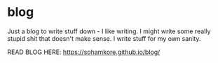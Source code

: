 # blog
Just a blog to write stuff down - I like writing. I might write some really stupid shit that doesn't make sense. I write stuff for my own sanity.

READ BLOG HERE: https://sohamkore.github.io/blog/
